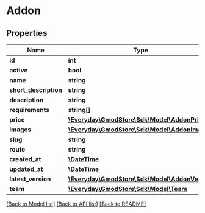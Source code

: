 # Addon

## Properties
Name | Type | Description | Notes
------------ | ------------- | ------------- | -------------
**id** | **int** |  | 
**active** | **bool** |  | 
**name** | **string** |  | 
**short_description** | **string** |  | 
**description** | **string** |  | 
**requirements** | **string[]** |  | 
**price** | [**\Everyday\GmodStore\Sdk\Model\AddonPrice**](AddonPrice.md) |  | 
**images** | [**\Everyday\GmodStore\Sdk\Model\AddonImages**](AddonImages.md) |  | 
**slug** | **string** |  | 
**route** | **string** |  | 
**created_at** | [**\DateTime**](\DateTime.md) |  | 
**updated_at** | [**\DateTime**](\DateTime.md) |  | 
**latest_version** | [**\Everyday\GmodStore\Sdk\Model\AddonVersion**](AddonVersion.md) |  | [optional] 
**team** | [**\Everyday\GmodStore\Sdk\Model\Team**](Team.md) |  | [optional] 

[[Back to Model list]](../../README.md#documentation-for-models) [[Back to API list]](../../README.md#documentation-for-api-endpoints) [[Back to README]](../../README.md)

